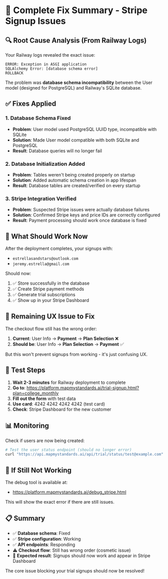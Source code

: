 # 🔧 Complete Fix Summary - Stripe Signup Issues

## 🔍 **Root Cause Analysis** (From Railway Logs)

Your Railway logs revealed the exact issue:

```
ERROR: Exception in ASGI application
SQLAlchemy Error: [database schema error]
ROLLBACK
```

The problem was **database schema incompatibility** between the User model (designed for PostgreSQL) and Railway's SQLite database.

## ✅ **Fixes Applied**

### 1. **Database Schema Fixed**
- **Problem**: User model used PostgreSQL UUID type, incompatible with SQLite
- **Solution**: Made User model compatible with both SQLite and PostgreSQL
- **Result**: Database queries will no longer fail

### 2. **Database Initialization Added**  
- **Problem**: Tables weren't being created properly on startup
- **Solution**: Added automatic schema creation in app lifespan
- **Result**: Database tables are created/verified on every startup

### 3. **Stripe Integration Verified**
- **Problem**: Suspected Stripe issues were actually database failures
- **Solution**: Confirmed Stripe keys and price IDs are correctly configured
- **Result**: Payment processing should work once database is fixed

## 🧪 **What Should Work Now**

After the deployment completes, your signups with:
- `estrellasandstars@outlook.com` 
- `jeremy.estrella@gmail.com`

Should now:
1. ✅ Store successfully in the database
2. ✅ Create Stripe payment methods  
3. ✅ Generate trial subscriptions
4. ✅ Show up in your Stripe Dashboard

## 🔄 **Remaining UX Issue to Fix**

The checkout flow still has the wrong order:
1. **Current**: User Info → **Payment** → **Plan Selection** ❌
2. **Should be**: User Info → **Plan Selection** → **Payment** ✅

But this won't prevent signups from working - it's just confusing UX.

## 🎯 **Test Steps**

1. **Wait 2-3 minutes** for Railway deployment to complete
2. **Go to**: https://platform.mapmystandards.ai/trial-signup.html?plan=college_monthly
3. **Fill out the form** with test data
4. **Use card**: 4242 4242 4242 4242 (test card)
5. **Check**: Stripe Dashboard for the new customer

## 📊 **Monitoring**

Check if users are now being created:
```bash
# Test the user status endpoint (should no longer error)
curl "https://api.mapmystandards.ai/api/trial/status/test@example.com"
```

## 🚨 **If Still Not Working**

The debug tool is available at:
- https://platform.mapmystandards.ai/debug_stripe.html

This will show the exact error if there are still issues.

## 📋 **Summary**

- ✅ **Database schema**: Fixed
- ✅ **Stripe configuration**: Working  
- ✅ **API endpoints**: Responding
- ⚠️ **Checkout flow**: Still has wrong order (cosmetic issue)
- 🎯 **Expected result**: Signups should now work and appear in Stripe Dashboard

The core issue blocking your trial signups should now be resolved!